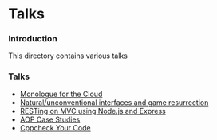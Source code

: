 Talks
=====

### Introduction
This directory contains various talks

### Talks
* [Monologue for the Cloud](https://github.com/danielamariei/talks/tree/master/monologue-for-the-cloud)
* [Natural/unconventional interfaces and game resurrection](https://github.com/danielamariei/talks/blob/master/natural-unconventional-interfaces-and-game-resurrection/)
* [RESTing on MVC using Node.js and Express](https://github.com/danielamariei/talks/tree/master/rest-mvc-express)
* [AOP Case Studies](https://github.com/danielamariei/talks/tree/master/aop-case-studies)
* [Cppcheck Your Code](https://github.com/danielamariei/talks/tree/master/cpp-check-your-code)
